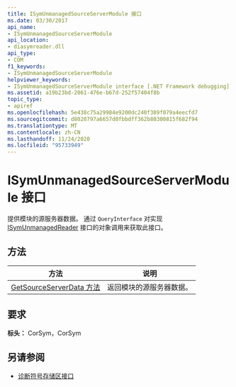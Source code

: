 ```yaml
---
title: ISymUnmanagedSourceServerModule 接口
ms.date: 03/30/2017
api_name:
- ISymUnmanagedSourceServerModule
api_location:
- diasymreader.dll
api_type:
- COM
f1_keywords:
- ISymUnmanagedSourceServerModule
helpviewer_keywords:
- ISymUnmanagedSourceServerModule interface [.NET Framework debugging]
ms.assetid: a19b23bd-2061-476e-b67d-252f57404f8b
topic_type:
- apiref
ms.openlocfilehash: 5e438c75a29984e9200dc240f389f079a4eecfd7
ms.sourcegitcommit: d8020797a6657d0fbbdff362b80300815f682f94
ms.translationtype: MT
ms.contentlocale: zh-CN
ms.lasthandoff: 11/24/2020
ms.locfileid: "95733949"
---
```

# <a name="isymunmanagedsourceservermodule-interface"></a>ISymUnmanagedSourceServerModule 接口

提供模块的源服务器数据。 通过 `QueryInterface` 对实现 [ISymUnmanagedReader](isymunmanagedreader-interface.md) 接口的对象调用来获取此接口。  
  
## <a name="methods"></a>方法  
  
|方法|说明|  
|------------|-----------------|  
|[GetSourceServerData 方法](isymunmanagedsourceservermodule-getsourceserverdata-method.md)|返回模块的源服务器数据。|  
  
## <a name="requirements"></a>要求  

 **标头：** CorSym，CorSym  
  
## <a name="see-also"></a>另请参阅

- [诊断符号存储区接口](diagnostics-symbol-store-interfaces.md)
